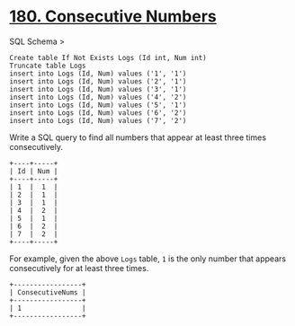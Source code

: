 # [180. Consecutive Numbers](https://leetcode.com/problems/consecutive-numbers/)

SQL Schema >

    Create table If Not Exists Logs (Id int, Num int)
    Truncate table Logs
    insert into Logs (Id, Num) values ('1', '1')
    insert into Logs (Id, Num) values ('2', '1')
    insert into Logs (Id, Num) values ('3', '1')
    insert into Logs (Id, Num) values ('4', '2')
    insert into Logs (Id, Num) values ('5', '1')
    insert into Logs (Id, Num) values ('6', '2')
    insert into Logs (Id, Num) values ('7', '2')

Write a SQL query to find all numbers that appear at least three times consecutively.

    +----+-----+
    | Id | Num |
    +----+-----+
    | 1  |  1  |
    | 2  |  1  |
    | 3  |  1  |
    | 4  |  2  |
    | 5  |  1  |
    | 6  |  2  |
    | 7  |  2  |
    +----+-----+

For example, given the above `Logs` table, `1` is the only number that appears consecutively for at least three times.

    +-----------------+
    | ConsecutiveNums |
    +-----------------+
    | 1               |
    +-----------------+
